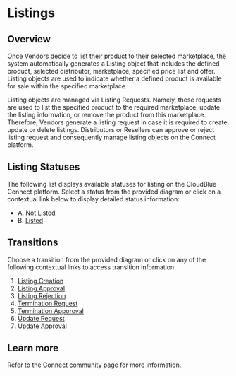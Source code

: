 # Listings
## Overview
Once Vendors decide to list their product to their selected marketplace, the system automatically generates a Listing object that includes the defined product, selected distributor, marketplace, specified price list and offer. Listing objects are used to indicate whether a defined product is available for sale within the specified marketplace.

Listing objects are managed via Listing Requests. Namely, these requests are used to list the specified product to the required marketplace, update the listing information, or remove the product from this marketplace. Therefore, Vendors generate a listing request in case it is required to create, update or delete listings.
Distributors or Resellers can approve or reject listing request and consequently manage listing objects on the Connect platform.
## Listing Statuses
The following list displays available statuses for listing on the CloudBlue Connect platform. Select a status from the provided diagram or click on a contextual link below to display detailed status information:

* A.  [Not Listed](s-a-notlisted.html)
* B.  [Listed](s-b-listed.html)

## Transitions
Choose a transition from the provided diagram or click on any of the following contextual links to access transition information:

1. [Listing Creation](t-1-new-notlisted.html)
2. [Listing Approval](t-2-notlisted-listed.html)
3. [Listing Rejection](t-3-notlisted.html)
4. [Termination Request](t-4-termination-request.html)
5. [Termination Apporoval](t-5-listing-termination.html)
6. [Update Request](t-6-update-request.html)
7. [Update Approval](t-7-listing-update.html)
## Learn more
Refer to the [Connect community page](https://connect.cloudblue.com/community/modules/listings/) for more information.
